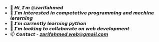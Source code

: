 - 👋 𝙃𝙞, 𝙄’𝙢 @𝙯𝙖𝙧𝙞𝙛𝙖𝙝𝙢𝙚𝙙
- 👀 𝙄’𝙢 𝙞𝙣𝙩𝙚𝙧𝙚𝙨𝙩𝙚𝙙 𝙞𝙣 𝙘𝙤𝙢𝙥𝙚𝙩𝙚𝙩𝙞𝙫𝙚 𝙥𝙧𝙤𝙜𝙧𝙖𝙢𝙢𝙞𝙣𝙜 𝙖𝙣𝙙 𝙢𝙚𝙘𝙝𝙞𝙣𝙚 𝙡𝙚𝙧𝙖𝙧𝙣𝙞𝙣𝙜
- 🌱 𝙄’𝙢 𝙘𝙪𝙧𝙧𝙚𝙣𝙩𝙡𝙮 𝙡𝙚𝙖𝙧𝙣𝙞𝙣𝙜 𝙥𝙮𝙩𝙝𝙤𝙣
- 💞️ 𝙄’𝙢 𝙡𝙤𝙤𝙠𝙞𝙣𝙜 𝙩𝙤 𝙘𝙤𝙡𝙡𝙖𝙗𝙤𝙧𝙖𝙩𝙚 𝙤𝙣 𝙬𝙚𝙗 𝙙𝙚𝙫𝙚𝙡𝙤𝙥𝙢𝙚𝙣𝙩
- 📫 𝘾𝙤𝙣𝙩𝙖𝙘𝙩 - 𝙯𝙖𝙧𝙞𝙛𝙖𝙝𝙢𝙚𝙙.𝙬𝙚𝙗@𝙜𝙢𝙖𝙞𝙡.𝙘𝙤𝙢

<!---
zarifahmedp/zarifahmedp is a ✨ special ✨ repository because its `README.md` (this file) appears on your GitHub profile.
You can click the Preview link to take a look at your changes.
--->
